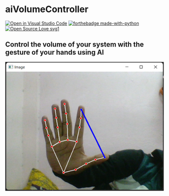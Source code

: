 # aiVolumeController

[![Open in Visual Studio Code](https://open.vscode.dev/badges/open-in-vscode.svg)](https://open.vscode.dev/organization/repository)
[![forthebadge made-with-python](http://ForTheBadge.com/images/badges/made-with-python.svg)](https://www.python.org/)
[![Open Source Love svg1](https://badges.frapsoft.com/os/v1/open-source.svg?v=103)](https://github.com/ellerbrock/open-source-badges/)

## Control the volume of your system with the gesture of your hands using AI


![Screenshot](screenshot.png)


